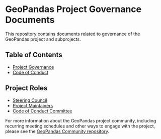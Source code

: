 # GeoPandas Project Governance Documents

This repository contains documents related to governance of the GeoPandas
project and subprojects.

## Table of Contents

-   [Project Governance](./Governance.md)
-   [Code of Conduct](./CodeOfConduct.md)

## Project Roles

-   [Steering Council](./membership/SteeringCouncil.md)
-   [Project Maintainers](./membership/Maintainers.md)
-   [Code of Conduct Committee](./membership/CodeOfConductCommittee.md)

For more information about the GeoPandas project community, including recurring
meeting schedules and other ways to engage with the project, please see the
[GeoPandas Community repository](https://github.com/geopandas/community).
